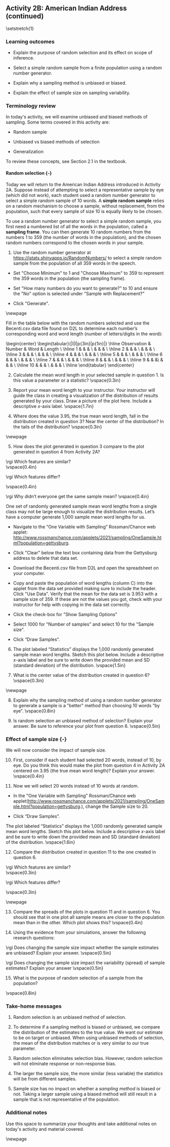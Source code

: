 ## Activity 2B: American Indian Address (continued)

\setstretch{1}

### Learning outcomes

* Explain the purpose of random selection and its effect on scope of inference.

* Select a simple random sample from a finite population using a random number generator. 

* Explain why a sampling method is unbiased or biased.

* Explain the effect of sample size on sampling variability.

### Terminology review

In today's activity, we will examine unbiased and biased methods of sampling. Some terms covered in this activity are:


* Random sample

* Unbiased vs biased methods of selection

* Generalization


To review these concepts, see Section 2.1 in the textbook. 

#### Random selection {-}

Today we will return to the American Indian Address introduced in Activity 2A. Suppose instead of attempting to select a representative sample by eye (which did not work), each student used a random number generator to select a simple random sample of 10 words. A **simple random sample** relies on a random mechanism to choose a sample, without replacement, from the population, such that every sample of size 10 is equally likely to be chosen.

To use a random number generator to select a simple random sample, you first need a numbered list of all the words in the population, called a **sampling frame**. You can then generate 10 random numbers from the numbers 1 to 359 (the number of words in the population), and the chosen random numbers correspond to the chosen words in your sample.

1. Use the random number generator at https://istats.shinyapps.io/RandomNumbers/ to select a simple random sample from the population of all 359 words in the speech. 

* Set "Choose Minimum" to 1 and "Choose Maximum" to 359 to represent the 359 words in the population (the sampling frame).

* Set "How many numbers do you want to generate?" to 10 and ensure the "No" option is selected under "Sample with Replacement?" 

* Click "Generate".

\newpage

Fill in the table below with the random numbers selected and use the Becenti.csv data file found on D2L to determine each number’s corresponding word and word length (number of letters/digits in the word):

\begin{center}
\begin{tabular}{|l|l|p{3in}|p{1in}|} \hline
Observation & Number & Word & Length  \\ \hline
1 & & & \\ 
& & & \\ \hline
2 & & & \\ 
& & & \\ \hline
3 & & & \\ 
& & & \\ \hline
4 & & & \\ 
& & & \\ \hline
5 & & & \\ 
& & & \\ \hline
6 & & & \\ 
& & & \\ \hline
7 & & & \\
& & & \\ \hline
8 & & & \\ 
& & & \\ \hline
9 & & &\\ 
& & & \\ \hline
10 & & & \\ 
& & & \\ \hline
\end{tabular}
\end{center}

2. Calculate the mean word length in your selected sample in question 1. Is this value a parameter or a statistic?
\vspace{0.3in}

3. Report your mean word length to your instructor.  Your instructor will guide the class in creating a visualization of the distribution of results generated by your class. Draw a picture of the plot here. Include a descriptive $x$-axis label.
\vspace{1.7in}

4.  Where does the value 3.95, the true mean word length, fall in the distribution created in question 3? Near the center of the distribution?  In the tails of the distribution?
\vspace{0.3in}

\newpage

5. How does the plot generated in question 3 compare to the plot generated in question 4 from Activity 2A? 

\rgi Which features are similar?  
\vspace{0.4in}

\rgi Which features differ? 

\vspace{0.4in}

\rgi Why didn’t everyone get the same sample mean?
\vspace{0.4in}

One set of randomly generated sample mean word lengths from a single class may not be large enough to visualize the distribution results. Let’s have a computer generate 1,000 sample mean word lengths for us.

*  Navigate to the “One Variable with Sampling” Rossman/Chance web applet: http://www.rossmanchance.com/applets/2021/sampling/OneSample.html?population=gettysburg.

*  Click "Clear" below the text box containing data from the Gettysburg address to delete that data set.

*  Download the Becenti.csv file from D2L and open the spreadsheet on your computer.

*  Copy and paste the population of word lengths (column C) into the applet from the data set provided making sure to include the header.  Click "Use Data".  Verify that the mean for the data set is 3.953 with a sample size of 359.  If these are not the values you got, check with your instructor for help with copying in the data set correctly.

*  Click the check-box for "Show Sampling Options"

*  Select 1000 for "Number of samples" and select 10 for the "Sample size".  

*  Click “Draw Samples”.

6. The plot labeled “Statistics” displays the 1,000 randomly generated sample mean word lengths. Sketch this plot below. Include a descriptive $x$-axis label and be sure to write down the provided mean and SD (standard deviation) of the distribution.
\vspace{1.5in}

7. What is the center value of the distribution created in question 6?
\vspace{0.3in}

\newpage

8. Explain why the sampling method of using a random number generator to generate a sample is a "better" method than choosing 10 words “by eye”.
\vspace{0.8in}

9.  Is random selection an unbiased method of selection?  Explain your answer. Be sure to reference your plot from question 6.
\vspace{0.5in}


### Effect of sample size {-}

We will now consider the impact of sample size.

10. First, consider if each student had selected 20 words, instead of 10, by eye. Do you think this would make the plot from question 4 in Activity 2A centered on 3.95 (the true mean word length)?  Explain your answer.
\vspace{0.4in}

11. Now we will select 20 words instead of 10 words at random.

*  In the "One Variable with Sampling” Rossman/Chance web applet(http://www.rossmanchance.com/applets/2021/sampling/OneSample.html?population=gettysburg.), change the Sample size to 20.

*  Click “Draw Samples”.

The plot labeled “Statistics” displays the 1,000 randomly generated sample mean word lengths. Sketch this plot below.  Include a descriptive $x$-axis label and be sure to write down the provided mean and SD (standard deviation) of the distribution.
\vspace{1.6in}

12.  Compare the distribution created in question 11 to the one created in question 6.  

\rgi Which features are similar?  
\vspace{0.3in}

\rgi Which features differ? 

\vspace{0.3in}

\newpage

13. Compare the spreads of the plots in question 11 and in question 6. You should see that in one plot all sample means are closer to the population mean than in the other. Which plot shows this?
\vspace{0.4in}

14. Using the evidence from your simulations, answer the following research questions:

\rgi Does changing the sample size impact whether the sample estimates are unbiased? Explain your answer.
\vspace{0.5in}

\rgi Does changing the sample size impact the variability (spread) of sample estimates? Explain your answer
\vspace{0.5in}

15.  What is the purpose of random selection of a sample from the population? 

\vspace{0.8in}

### Take-home messages

1. Random selection is an unbiased method of selection.

2. To determine if a sampling method is biased or unbiased, we compare the distribution of the estimates to the true value. We want our estimate to be on target or unbiased.  When using unbiased methods of selection, the mean of the distribution matches or is very similar to our true parameter.

3. Random selection eliminates selection bias.  However, random selection will not eliminate response or non-response bias.

4. The larger the sample size, the more similar (less variable) the statistics will be from different samples.  

5. Sample size has no impact on whether a *sampling method* is biased or not. Taking a larger sample using a biased method will still result in a sample that is not representative of the population.

### Additional notes

Use this space to summarize your thoughts and take additional notes on today's activity and material covered.

\newpage

